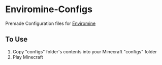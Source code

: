 Enviromine-Configs
==================

Premade Configuration files for [Enviromine](http://www.minecraftforum.net/forums/mapping-and-modding/minecraft-mods/1293048-)

## To Use

1.  Copy "configs" folder's contents into your Minecraft "configs" folder
2.  Play Minecraft
